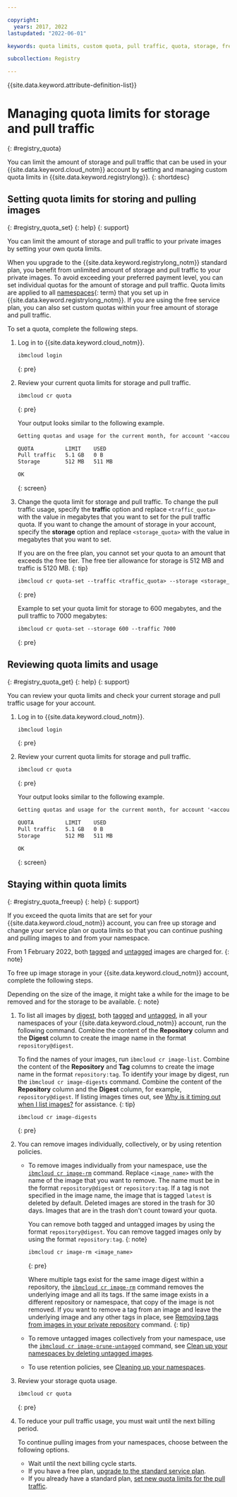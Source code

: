 ```yaml
---

copyright:
  years: 2017, 2022
lastupdated: "2022-06-01"

keywords: quota limits, custom quota, pull traffic, quota, storage, free up space, decrease storage, images, traffic, account

subcollection: Registry

---
```


{{site.data.keyword.attribute-definition-list}}

# Managing quota limits for storage and pull traffic
{: #registry_quota}

You can limit the amount of storage and pull traffic that can be used in your {{site.data.keyword.cloud_notm}} account by setting and managing custom quota limits in {{site.data.keyword.registrylong}}.
{: shortdesc}

## Setting quota limits for storing and pulling images
{: #registry_quota_set}
{: help}
{: support}

You can limit the amount of storage and pull traffic to your private images by setting your own quota limits.

When you upgrade to the {{site.data.keyword.registrylong_notm}} standard plan, you benefit from unlimited amount of storage and pull traffic to your private images. To avoid exceeding your preferred payment level, you can set individual quotas for the amount of storage and pull traffic. Quota limits are applied to all [namespaces](x2031005){: term} that you set up in {{site.data.keyword.registrylong_notm}}. If you are using the free service plan, you can also set custom quotas within your free amount of storage and pull traffic.

To set a quota, complete the following steps.

1. Log in to {{site.data.keyword.cloud_notm}}.

    ```txt
    ibmcloud login
    ```
    {: pre}

2. Review your current quota limits for storage and pull traffic.

    ```txt
    ibmcloud cr quota
    ```
    {: pre}

    Your output looks similar to the following example.

    ```txt
    Getting quotas and usage for the current month, for account '<account_owner> Account'...

    QUOTA          LIMIT    USED
    Pull traffic   5.1 GB   0 B
    Storage        512 MB   511 MB

    OK
    ```
    {: screen}

3. Change the quota limit for storage and pull traffic. To change the pull traffic usage, specify the **traffic** option and replace `<traffic_quota>` with the value in megabytes that you want to set for the pull traffic quota. If you want to change the amount of storage in your account, specify the **storage** option and replace `<storage_quota>` with the value in megabytes that you want to set.

    If you are on the free plan, you cannot set your quota to an amount that exceeds the free tier. The free tier allowance for storage is 512 MB and traffic is 5120 MB.
    {: tip}

    ```txt
    ibmcloud cr quota-set --traffic <traffic_quota> --storage <storage_quota>
    ```
    {: pre}

    Example to set your quota limit for storage to 600 megabytes, and the pull traffic to 7000 megabytes:

    ```txt
    ibmcloud cr quota-set --storage 600 --traffic 7000
    ```
    {: pre}

## Reviewing quota limits and usage
{: #registry_quota_get}
{: help}
{: support}

You can review your quota limits and check your current storage and pull traffic usage for your account.

1. Log in to {{site.data.keyword.cloud_notm}}.

    ```txt
    ibmcloud login
    ```
    {: pre}

2. Review your current quota limits for storage and pull traffic.

    ```txt
    ibmcloud cr quota
    ```
    {: pre}

    Your output looks similar to the following example.

    ```txt
    Getting quotas and usage for the current month, for account '<account_owner> Account'...

    QUOTA          LIMIT    USED
    Pull traffic   5.1 GB   0 B
    Storage        512 MB   511 MB

    OK
    ```
    {: screen}

## Staying within quota limits
{: #registry_quota_freeup}
{: help}
{: support}

If you exceed the quota limits that are set for your {{site.data.keyword.cloud_notm}} account, you can free up storage and change your service plan or quota limits so that you can continue pushing and pulling images to and from your namespace.

From 1 February 2022, both [tagged](/docs/Registry?topic=Registry-registry_overview#overview_elements_tag) and [untagged](/docs/Registry?topic=Registry-registry_overview#overview_elements_untagged) images are charged for.
{: note}

To free up image storage in your {{site.data.keyword.cloud_notm}} account, complete the following steps.

Depending on the size of the image, it might take a while for the image to be removed and for the storage to be available.
{: note}

1. To list all images by [digest](/docs/Registry?topic=Registry-registry_overview#overview_elements_digest), both [tagged](/docs/Registry?topic=Registry-registry_overview#overview_elements_tag) and [untagged](/docs/Registry?topic=Registry-registry_overview#overview_elements_untagged), in all your namespaces of your {{site.data.keyword.cloud_notm}} account, run the following command. Combine the content of the **Repository** column and the **Digest** column to create the image name in the format `repository@digest`.

    To find the names of your images, run `ibmcloud cr image-list`. Combine the content of the **Repository** and **Tag** columns to create the image name in the format `repository:tag`. To identify your image by digest, run the `ibmcloud cr image-digests` command. Combine the content of the **Repository** column and the **Digest** column, for example, `repository@digest`. If listing images times out, see [Why is it timing out when I list images?](/docs/Registry?topic=Registry-troubleshoot-image-timeout) for assistance.
    {: tip}

    ```txt
    ibmcloud cr image-digests
    ```
    {: pre}

2. You can remove images individually, collectively, or by using retention policies.

   - To remove images individually from your namespace, use the [`ibmcloud cr image-rm`](/docs/Registry?topic=container-registry-cli-plugin-containerregcli#bx_cr_image_rm) command. Replace `<image_name>` with the name of the image that you want to remove. The name must be in the format `repository@digest` or `repository:tag`. If a tag is not specified in the image name, the image that is tagged `latest` is deleted by default. Deleted images are stored in the trash for 30 days. Images that are in the trash don't count toward your quota.

        You can remove both tagged and untagged images by using the format `repository@digest`. You can remove tagged images only by using the format `repository:tag`.
        {: note}

        ```txt
        ibmcloud cr image-rm <image_name>
        ```
        {: pre}

        Where multiple tags exist for the same image digest within a repository, the [`ibmcloud cr image-rm`](/docs/Registry?topic=container-registry-cli-plugin-containerregcli#bx_cr_image_rm) command removes the underlying image and all its tags. If the same image exists in a different repository or namespace, that copy of the image is not removed. If you want to remove a tag from an image and leave the underlying image and any other tags in place, see [Removing tags from images in your private repository](/docs/Registry?topic=Registry-registry_images_#registry_images_untag) command.
        {: tip}

   - To remove untagged images collectively from your namespace, use the [`ibmcloud cr image-prune-untagged`](/docs/Registry?topic=container-registry-cli-plugin-containerregcli#ic_cr_image_prune_untagged) command, see [Clean up your namespaces by deleting untagged images](/docs/Registry?topic=Registry-registry_retention#retention_images_untagged).

   - To use retention policies, see [Cleaning up your namespaces](/docs/Registry?topic=Registry-registry_retention).

3. Review your storage quota usage.

    ```txt
    ibmcloud cr quota
    ```
    {: pre}

4. To reduce your pull traffic usage, you must wait until the next billing period.

    To continue pulling images from your namespaces, choose between the following options.

    - Wait until the next billing cycle starts.
    - If you have a free plan, [upgrade to the standard service plan](/docs/Registry?topic=Registry-registry_overview#registry_plan_upgrade).
    - If you already have a standard plan, [set new quota limits for the pull traffic](#registry_quota_set).


